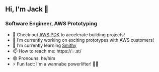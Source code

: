 ## Hi, I'm Jack 👋

### Software Engineer, AWS Prototyping

- 🚀 Check out [AWS PDK](https://github.com/aws/aws-pdk) to accelerate building projects!
- 🔭 I’m currently working on exciting prototypes with AWS customers!
- 🌱 I’m currently learning [Smithy](https://smithy.io/2.0/)
- 📫 How to reach me: https://💡.st/
- 😄 Pronouns: he/him
- ⚡ Fun fact: I'm a wannabe powerlifter! 🏋️‍♂️
